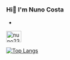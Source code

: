 ### Hi👋 I'm Nuno Costa

- 
<a href="https://instagram.com/nuno23costa" target="blank"><img align="center" src="https://raw.githubusercontent.com/rahuldkjain/github-profile-readme-generator/master/src/images/icons/Social/instagram.svg" alt="nuno23costa" height="30" width="40" /></a>

[![Top Langs](https://github-readme-stats.vercel.app/api/top-langs/?username=nuno23c)](https://github.com/Nuno23C)
